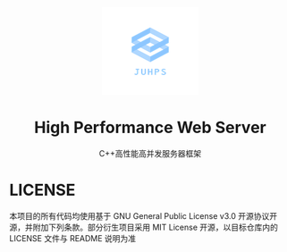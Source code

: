 <div align="center">
   <img src="https://github.com/JUHPS/juhps-docs/blob/master/img/favicon.png?raw=true" alt="MEVCL"/>
   <br>
   <h1> High Performance Web Server </h1>
   <p>C++高性能高并发服务器框架</p>
</div>

# LICENSE

本项目的所有代码均使用基于 GNU General Public License v3.0 开源协议开源，并附加下列条款。部分衍生项目采用 MIT License 开源，以目标仓库内的 LICENSE 文件与 README 说明为准
